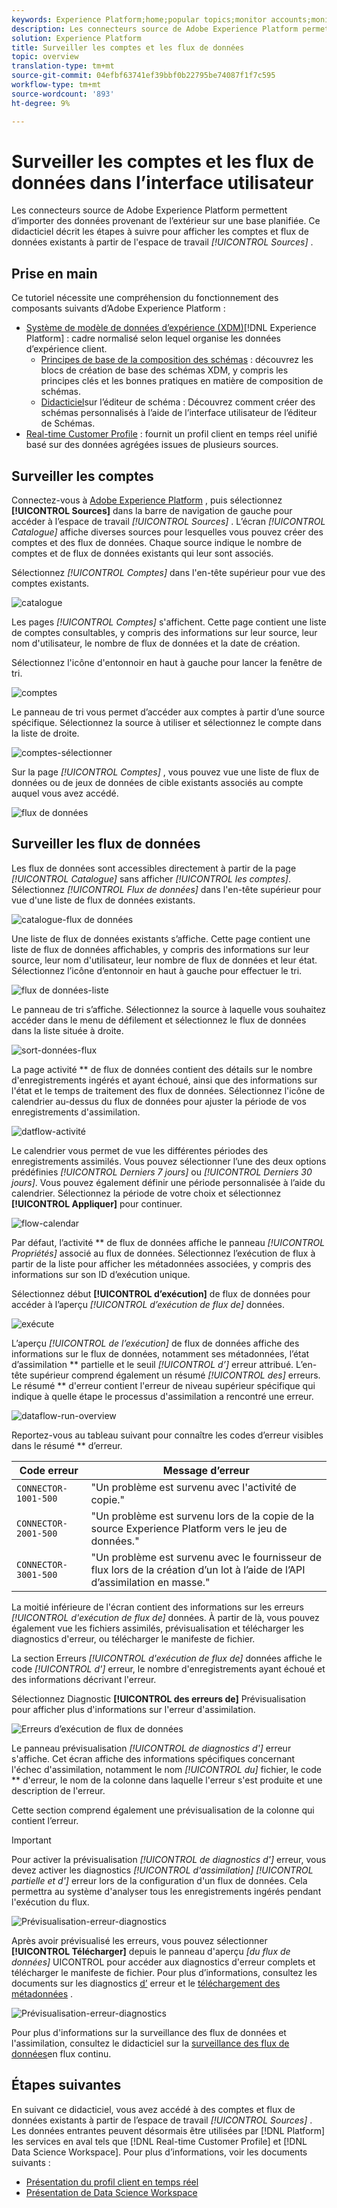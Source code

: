 ```yaml
---
keywords: Experience Platform;home;popular topics;monitor accounts;monitor dataflows;data flows
description: Les connecteurs source de Adobe Experience Platform permettent d’importer des données provenant de l’extérieur sur une base planifiée. Ce didacticiel décrit les étapes à suivre pour afficher les comptes et flux de données existants à partir de l’espace de travail Sources.
solution: Experience Platform
title: Surveiller les comptes et les flux de données
topic: overview
translation-type: tm+mt
source-git-commit: 04efbf63741ef39bbf0b22795be74087f1f7c595
workflow-type: tm+mt
source-wordcount: '893'
ht-degree: 9%

---
```



# Surveiller les comptes et les flux de données dans l’interface utilisateur

Les connecteurs source de Adobe Experience Platform permettent d’importer des données provenant de l’extérieur sur une base planifiée. Ce didacticiel décrit les étapes à suivre pour afficher les comptes et flux de données existants à partir de l&#39;espace de travail *[!UICONTROL Sources]* .

## Prise en main

Ce tutoriel nécessite une compréhension du fonctionnement des composants suivants d’Adobe Experience Platform :

- [Système de modèle de données d’expérience (XDM)](../../../xdm/home.md)[!DNL Experience Platform] : cadre normalisé selon lequel organise les données d’expérience client.
   - [Principes de base de la composition des schémas](../../../xdm/schema/composition.md) : découvrez les blocs de création de base des schémas XDM, y compris les principes clés et les bonnes pratiques en matière de composition de schémas.
   - [Didacticiel](../../../xdm/tutorials/create-schema-ui.md)sur l’éditeur de schéma : Découvrez comment créer des schémas personnalisés à l’aide de l’interface utilisateur de l’éditeur de Schémas.
- [Real-time Customer Profile](../../../profile/home.md) : fournit un profil client en temps réel unifié basé sur des données agrégées issues de plusieurs sources.

## Surveiller les comptes

Connectez-vous à [Adobe Experience Platform](https://platform.adobe.com) , puis sélectionnez **[!UICONTROL Sources]** dans la barre de navigation de gauche pour accéder à l’espace de travail *[!UICONTROL Sources]* . L’écran *[!UICONTROL Catalogue]* affiche diverses sources pour lesquelles vous pouvez créer des comptes et des flux de données. Chaque source indique le nombre de comptes et de flux de données existants qui leur sont associés.

Sélectionnez *[!UICONTROL Comptes]* dans l&#39;en-tête supérieur pour vue des comptes existants.

![catalogue](../../images/tutorials/monitor/catalog-accounts.png)

Les pages *[!UICONTROL Comptes]* s&#39;affichent. Cette page contient une liste de comptes consultables, y compris des informations sur leur source, leur nom d&#39;utilisateur, le nombre de flux de données et la date de création.

Sélectionnez l&#39;icône d&#39;entonnoir en haut à gauche pour lancer la fenêtre de tri.

![comptes](../../images/tutorials/monitor/accounts-list.png)

Le panneau de tri vous permet d’accéder aux comptes à partir d’une source spécifique. Sélectionnez la source à utiliser et sélectionnez le compte dans la liste de droite.

![comptes-sélectionner](../../images/tutorials/monitor/accounts-sort.png)

Sur la page *[!UICONTROL Comptes]* , vous pouvez vue une liste de flux de données ou de jeux de données de cible existants associés au compte auquel vous avez accédé.

![flux de données](../../images/tutorials/monitor/dataflows.png)

## Surveiller les flux de données

Les flux de données sont accessibles directement à partir de la page *[!UICONTROL Catalogue]* sans afficher *[!UICONTROL les comptes]*. Sélectionnez *[!UICONTROL Flux de données]* dans l&#39;en-tête supérieur pour vue d&#39;une liste de flux de données existants.

![catalogue-flux de données](../../images/tutorials/monitor/catalog-dataflows.png)

Une liste de flux de données existants s’affiche. Cette page contient une liste de flux de données affichables, y compris des informations sur leur source, leur nom d&#39;utilisateur, leur nombre de flux de données et leur état. Sélectionnez l’icône d’entonnoir en haut à gauche pour effectuer le tri.

![flux de données-liste](../../images/tutorials/monitor/dataflows-list.png)

Le panneau de tri s’affiche. Sélectionnez la source à laquelle vous souhaitez accéder dans le menu de défilement et sélectionnez le flux de données dans la liste située à droite.

![sort-données-flux](../../images/tutorials/monitor/dataflows-sort.png)

La page activité ** de flux de données contient des détails sur le nombre d&#39;enregistrements ingérés et ayant échoué, ainsi que des informations sur l&#39;état et le temps de traitement des flux de données. Sélectionnez l&#39;icône de calendrier au-dessus du flux de données pour ajuster la période de vos enregistrements d&#39;assimilation.

![datflow-activité](../../images/tutorials/monitor/dataflow-activity.png)

Le calendrier vous permet de vue les différentes périodes des enregistrements assimilés. Vous pouvez sélectionner l’une des deux options prédéfinies *[!UICONTROL Derniers 7 jours]* ou *[!UICONTROL Derniers 30 jours]*. Vous pouvez également définir une période personnalisée à l’aide du calendrier. Sélectionnez la période de votre choix et sélectionnez **[!UICONTROL Appliquer]** pour continuer.

![flow-calendar](../../images/tutorials/monitor/flow-calendar.png)

Par défaut, l’activité ** de flux de données affiche le panneau *[!UICONTROL Propriétés]* associé au flux de données. Sélectionnez l’exécution de flux à partir de la liste pour afficher les métadonnées associées, y compris des informations sur son ID d’exécution unique.

Sélectionnez début **[!UICONTROL d’exécution]** de flux de données pour accéder à l’aperçu *[!UICONTROL d’exécution de flux de]* données.

![exécute](../../images/tutorials/monitor/run-metadata.png)

L’aperçu *[!UICONTROL de l’exécution]* de flux de données affiche des informations sur le flux de données, notamment ses métadonnées, l’état d’assimilation ** partielle et le seuil *[!UICONTROL d’]* erreur attribué. L’en-tête supérieur comprend également un résumé *[!UICONTROL des]* erreurs. Le résumé ** d&#39;erreur contient l&#39;erreur de niveau supérieur spécifique qui indique à quelle étape le processus d&#39;assimilation a rencontré une erreur.

![dataflow-run-overview](../../images/tutorials/monitor/dataflow-run-overview.png)

Reportez-vous au tableau suivant pour connaître les codes d’erreur visibles dans le résumé ** d’erreur.

| Code erreur | Message d’erreur |
| ---------- | ----------- |
| `CONNECTOR-1001-500` | &quot;Un problème est survenu avec l&#39;activité de copie.&quot; |
| `CONNECTOR-2001-500` | &quot;Un problème est survenu lors de la copie de la source Experience Platform vers le jeu de données.&quot; |
| `CONNECTOR-3001-500` | &quot;Un problème est survenu avec le fournisseur de flux lors de la création d’un lot à l’aide de l’API d’assimilation en masse.&quot; |

La moitié inférieure de l&#39;écran contient des informations sur les erreurs *[!UICONTROL d&#39;exécution de flux de]* données. À partir de là, vous pouvez également vue les fichiers assimilés, prévisualisation et télécharger les diagnostics d&#39;erreur, ou télécharger le manifeste de fichier.

La section Erreurs *[!UICONTROL d&#39;exécution de flux de]* données affiche le code *[!UICONTROL d&#39;]* erreur, le nombre d&#39;enregistrements ayant échoué et des informations décrivant l&#39;erreur.

Sélectionnez Diagnostic **[!UICONTROL des erreurs de]** Prévisualisation pour afficher plus d&#39;informations sur l&#39;erreur d&#39;assimilation.

![Erreurs d’exécution de flux de données](../../images/tutorials/monitor/dataflow-run-errors.png)

Le panneau prévisualisation *[!UICONTROL de diagnostics d&#39;]* erreur s&#39;affiche. Cet écran affiche des informations spécifiques concernant l&#39;échec d&#39;assimilation, notamment le nom *[!UICONTROL du]* fichier, le code ** d&#39;erreur, le nom de la colonne dans laquelle l&#39;erreur s&#39;est produite et une description de l&#39;erreur.

Cette section comprend également une prévisualisation de la colonne qui contient l’erreur.

>[!IMPORTANT]
>
>Pour activer la prévisualisation *[!UICONTROL de diagnostics d&#39;]* erreur, vous devez activer les diagnostics *[!UICONTROL d&#39;assimilation]* *[!UICONTROL partielle et d&#39;]* erreur lors de la configuration d&#39;un flux de données. Cela permettra au système d&#39;analyser tous les enregistrements ingérés pendant l&#39;exécution du flux.

![Prévisualisation-erreur-diagnostics](../../images/tutorials/monitor/preview-error-diagnostics.png)

Après avoir prévisualisé les erreurs, vous pouvez sélectionner **[!UICONTROL Télécharger]** depuis le panneau d&#39;aperçu *[du flux de données]* UICONTROL pour accéder aux diagnostics d&#39;erreur complets et télécharger le manifeste de fichier. Pour plus d’informations, consultez les documents sur les diagnostics [d’](../../../ingestion/batch-ingestion/partial.md#retrieve-errors) erreur et le [téléchargement des métadonnées](../../../ingestion/batch-ingestion/partial.md#download-metadata) .

![Prévisualisation-erreur-diagnostics](../../images/tutorials/monitor/download.png)

Pour plus d&#39;informations sur la surveillance des flux de données et l&#39;assimilation, consultez le didacticiel sur la [surveillance des flux de données](../../../ingestion/quality/monitor-data-flows.md)en flux continu.

## Étapes suivantes

En suivant ce didacticiel, vous avez accédé à des comptes et flux de données existants à partir de l’espace de travail *[!UICONTROL Sources]* . Les données entrantes peuvent désormais être utilisées par [!DNL Platform] les services en aval tels que [!DNL Real-time Customer Profile] et [!DNL Data Science Workspace]. Pour plus d’informations, voir les documents suivants :

- [Présentation du profil client en temps réel](../../../profile/home.md)
- [Présentation de Data Science Workspace](../../../data-science-workspace/home.md)
